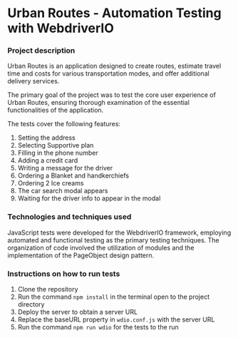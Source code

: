 # Urban Routes - Automation Testing with WebdriverIO

### Project description

Urban Routes is an application designed to create routes, estimate travel time and costs for various transportation modes, and offer additional delivery services.

The primary goal of the project was to test the core user experience of Urban Routes, ensuring thorough examination of the essential functionalities of the application.

The tests cover the following features:

1. Setting the address
2. Selecting Supportive plan
3. Filling in the phone number
4. Adding a credit card
5. Writing a message for the driver
6. Ordering a Blanket and handkerchiefs
7. Ordering 2 Ice creams
8. The car search modal appears
9. Waiting for the driver info to appear in the modal

### Technologies and techniques used

JavaScript tests were developed for the WebdriverIO framework, employing automated and functional testing as the primary testing techniques. The organization of code involved the utilization of modules and the implementation of the PageObject design pattern.

### Instructions on how to run tests

1. Clone the repository
2. Run the command `npm install` in the terminal open to the project directory
3. Deploy the server to obtain a server URL
4. Replace the baseURL property in `wdio.conf.js` with the server URL
5. Run the command `npm run wdio` for the tests to the run

